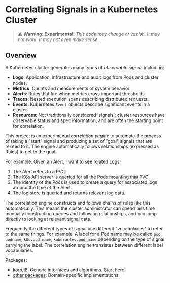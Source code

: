 # Correlating Signals in a Kubernetes Cluster

> **⚠ Warning: Experimental!** *This code may change or vanish. It may not work. It may not even make sense.*

## Overview

A Kubernetes cluster generates many types of *observable signal*, including:

- **Logs**: Application, infrastructure and audit logs from Pods and cluster nodes.
- **Metrics**: Counts and measurements of system behavior.
- **Alerts**: Rules that fire when metrics cross important thresholds.
- **Traces**: Nested execution spans describing distributed requests.
- **Events**: Kubernetes `Event` objects describe significant events in a cluster.
- **Resources**: Not traditionally considered 'signals'; cluster resources have observable status and spec information, and are often the starting point for correlation.

This project is an experimental *correlation engine* to automate the process of taking a "start" signal and producing a set of "goal" signals that are related to it.
The engine automatically follows relationships (expressed as Rules) to get to the goal.

For example: Given an Alert, I want to see related Logs:

1. The Alert refers to a PVC.
2. The K8s API server is queried for all the Pods mounting that PVC.
3. The identity of the Pods is used to create a query for associated logs around the time of the Alert.
4. The log store is queried and returns relevant log data.

The correlation engine constructs and follows chains of rules like this automatically.
This means the cluster administrator can spend less time manually constructing queries and following relationships,
and can jump directly to looking at relevant signal data.

Frequently the different types of signal use different "vocabularies" to refer to the same things.
For example: A label for a Pod name may be called `pod`, `podname`, `k8s.pod.name`, `kubernetes.pod_name`
depending on the type of signal carrying the label.
The correlation engine translates between different label vocabularies.

Packages:
- [korrel8](https://pkg.go.dev/github.com/alanconway/korrel8/pkg/korrel8): Generic interfaces and algorithms. Start here.
- [other packages](https://pkg.go.dev/github.com/alanconway/korrel8/pkg): Domain-specific implementations.

